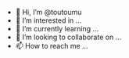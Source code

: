 - 👋 Hi, I’m @toutoumu
- 👀 I’m interested in ...
- 🌱 I’m currently learning ...
- 💞️ I’m looking to collaborate on ...
- 📫 How to reach me ...

<!---
toutoumu/toutoumu is a ✨ special ✨ repository because its `README.md` (this file) appears on your GitHub profile.
You can click the Preview link to take a look at your changes.
--->
